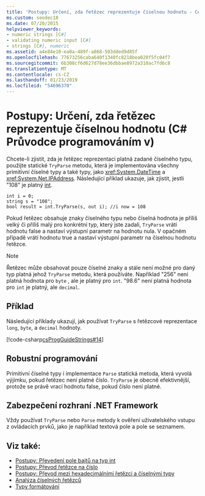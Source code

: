 ```yaml
---
title: 'Postupy: Určení, zda řetězec reprezentuje číselnou hodnotu - C# Průvodce programováním'
ms.custom: seodec18
ms.date: 07/20/2015
helpviewer_keywords:
- numeric strings [C#]
- validating numeric input [C#]
- strings [C#], numeric
ms.assetid: a4e84e10-ea0a-489f-a868-503dded9d85f
ms.openlocfilehash: 77673256caba640f1340fc8218bea020f5fc04f7
ms.sourcegitcommit: 6b308cf6d627d78ee36dbbae8972a310ac7fd6c8
ms.translationtype: MT
ms.contentlocale: cs-CZ
ms.lasthandoff: 01/23/2019
ms.locfileid: "54696370"
---
```

# <a name="how-to-determine-whether-a-string-represents-a-numeric-value-c-programming-guide"></a>Postupy: Určení, zda řetězec reprezentuje číselnou hodnotu (C# Průvodce programováním v)
Chcete-li zjistit, zda je řetězec reprezentaci platná zadané číselného typu, použijte statické `TryParse` metodu, která je implementována všechny primitivní číselné typy a také typy, jako <xref:System.DateTime> a <xref:System.Net.IPAddress>. Následující příklad ukazuje, jak zjistit, jestli "108" je platný [int](../../../csharp/language-reference/keywords/int.md).  
  
```  
int i = 0;   
string s = "108";  
bool result = int.TryParse(s, out i); //i now = 108  
```  
  
 Pokud řetězec obsahuje znaky číselného typu nebo číselná hodnota je příliš velký či příliš malý pro konkrétní typ, který jste zadali, `TryParse` vrátí hodnotu false a nastaví výstupní parametr na hodnotu nula. V opačném případě vrátí hodnotu true a nastaví výstupní parametr na číselnou hodnotu řetězce.  
  
> [!NOTE]
>  Řetězec může obsahovat pouze číselné znaky a stále není možné pro daný typ platná jehož `TryParse` metodu, která používáte. Například "256" není platná hodnota pro `byte` , ale je platný pro `int`. "98.6" není platná hodnota pro `int` je platný, ale `decimal`.  
  
## <a name="example"></a>Příklad  
 Následující příklady ukazují, jak používat `TryParse` s řetězcové reprezentace `long`, `byte`, a `decimal` hodnoty.  
  
 [!code-csharp[csProgGuideStrings#14](../../../csharp/programming-guide/strings/codesnippet/CSharp/how-to-determine-whether-a-string-represents-a-numeric-value_1.cs)]  
  
## <a name="robust-programming"></a>Robustní programování  
 Primitivní číselné typy i implementace `Parse` statická metoda, která vyvolá výjimku, pokud řetězec není platné číslo. `TryParse` je obecně efektivnější, protože se právě vrací hodnotu false, pokud číslo není platné.  
  
## <a name="net-framework-security"></a>Zabezpečení rozhraní .NET Framework  
 Vždy používat `TryParse` nebo `Parse` metody k ověření uživatelského vstupu z ovládacích prvků, jako je například textová pole a pole se seznamem.  
  
## <a name="see-also"></a>Viz také:

- [Postupy: Převedení pole bajtů na typ int](../../../csharp/programming-guide/types/how-to-convert-a-byte-array-to-an-int.md)
- [Postupy: Převod řetězce na číslo](../../../csharp/programming-guide/types/how-to-convert-a-string-to-a-number.md)
- [Postupy: Převod mezi hexadecimálními řetězci a číselnými typy](../../../csharp/programming-guide/types/how-to-convert-between-hexadecimal-strings-and-numeric-types.md)
- [Analýza číselných řetězců](../../../standard/base-types/parsing-numeric.md)
- [Typy formátování](../../../standard/base-types/formatting-types.md)
